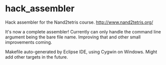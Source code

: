# hack_assembler

Hack assembler for the Nand2tetris course. http://www.nand2tetris.org/

It's now a complete assembler! Currently can only handle the command line argument being the bare file name. Improving that and other small improvements coming.

Makefile auto-generated by Eclipse IDE, using Cygwin on Windows. Might add other targets in the future.
